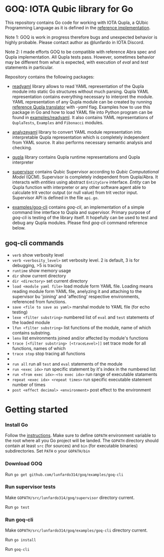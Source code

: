 # GOQ: IOTA Qubic library for Go

This repository contains Go code for working with IOTA Qupla, a QUbic Programming Language 
as it is defined in the [reference implementation](https://github.com/iotaledger/qupla).
 
Note 1: GOQ is work in progress therefore bugs and unexpected behavior is highly probable. 
Please contact author as @lunfardo in IOTA Discord.

Note 2: I made efforts GOQ to be compatible with reference Abra spec and Qupla implementation.
All Qupla tests pass.
However, sometimes behavior may be different from what is expected, with execution of 
_eval_ and _test_ statements in particular.


Repository contains the following packages:

- [readyaml](https://github.com/lunfardo314/goq/tree/master/readyaml) library allows 
to read YAML representation of the Qupla module into static Go structures without much parsing. 
Qupla YAML representation contains everything necessary to interpret the module.
YAML representation of any Qupla module can be created by running [reference Qupla translator](https://github.com/iotaledger/qupla) 
with _-yaml_ flag. Examples how to use this package in Go and how to load YAML file 
into Python program can be found in [examples/readyaml](https://github.com/lunfardo314/goq/tree/master/examples/readyaml).
It also contains YAML representations of `QuplaTests`, `Examples` and `Fibonacci` modules.

- [analyzeyaml](https://github.com/lunfardo314/goq/tree/master/analyzeyaml) library to 
convert YAML module representation into interpretable Qupla representation which is completely independent from 
YAML source. It also performs necessary semantic analysis and checking.

- [qupla](https://github.com/lunfardo314/goq/tree/master/qupla) library contains 
Qupla runtime representations and Qupla interpreter

- [supervisor](https://github.com/lunfardo314/goq/tree/master/supervisor) contains Qubic 
Supervisor according to _Qubic Computational Model_ (QCM). 
Supervisor is completely independent from Qupla/Abra. 
It interacts with _entities_ using abstract `EntityCore` interface. 
_Entity_ can be Qupla function with interpreter or any other software agent able to calculate 
trit vector output (or null value) from trit vector input. 
Supervisor API is defined in the file `api.go`.

- [examples/goq-cli](https://github.com/lunfardo314/goq/tree/dev/examples/goq-cli) contains 
_goq-cli_, an implementation of a simple command line interface to Qupla and supervisor. 
Primary purpose of _goq-cli_ is testing of the library itself. It hopefully can be used to test and debug any Qupla modules.
Please find _goq-cli_ command reference below.

## goq-cli commands

- `verb` show verbosity level
- `verb <verbosity_level>` set verbosity level. 2 is default, 3 is for debugging, >5 is tracing
- `runtime` show memory usage
- `dir` show current directory
- `dir <directory>` set current directory
- `load <module yaml file>` load module form YAML file. Loading means reading module form YAML 
file, anelyzing it and attaching to the supervisor bu 'joining' and 'affecting' respective 
environments, referenced from functions.
- `save <file to save as yaml>` marshal module to YAML file (for echo testing)
- `lexe <filter substring>` numbered list of `eval` and `test` statements of the loaded module
- `lfun <filter substring>` list functions of the module, name of which contains substring.
- `lenv` list environments joined and/or affected by module's functions
- `trace [<filter substring> [<traceLevel>]]` set trace mode for all functions, names of which 
- `trace stop` stop tracing all functions
- 
- `run all` run all `test` and `eval` statements of the module
- `run <exec idx>` run specific statement by it's index in the numbered list
- `run <from exec idx>-<to exec idx>` run range of executable stataments
- `repeat <exec idx> <repeat times>` run specific executable statement number of times
- `post <effect decimal> <environment>` post effect to the environment

# Getting started

### Install Go
Follow the [instructions](https://golang.org/doc/install). 
Make sure to define `GOPATH` environment variable to the root where all you Go project will be landed.
The `GOPATH` directory should contain at least `src` (for sources) and `bin` 
(for executable binaries) subdirectories. 
Set `PATH` o your `GOPATH/bin`

### Download GOQ

Run `go get github.com/lunfardo314/goq/examples/goq-cli`

### Run supervisor tests

Make `GOPATH/src/lunfardo314/goq/supervisor` directory current.

Run `go test`

### Run goq-cli

Make `GOPATH/src/lunfardo314/goq/examples/goq-cli` directory current.

Run `go install`

Run `goq-cli`




